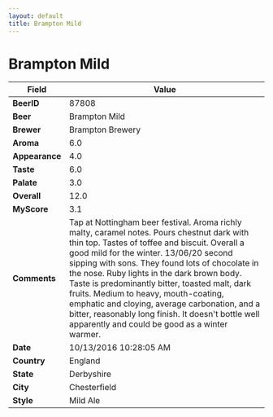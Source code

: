 ```yaml
---
layout: default
title: Brampton Mild
---
```


# Brampton Mild

| Field         | Value     |
|---------------|-----------|
| **BeerID** | 87808 |
| **Beer** | Brampton Mild |
| **Brewer** | Brampton Brewery |
| **Aroma** | 6.0 |
| **Appearance** | 4.0 |
| **Taste** | 6.0 |
| **Palate** | 3.0 |
| **Overall** | 12.0 |
| **MyScore** | 3.1 |
| **Comments** | Tap at Nottingham beer festival. Aroma richly malty, caramel notes. Pours chestnut dark with thin top. Tastes of toffee and biscuit. Overall a good mild for the winter. 13/06/20 second sipping with sons. They found lots of chocolate in the nose. Ruby lights in the dark brown body. Taste is predominantly bitter, toasted malt, dark fruits. Medium to heavy, mouth-coating, emphatic and cloying, average carbonation, and a bitter, reasonably long finish. It doesn't bottle well apparently  and could be good as a winter warmer. |
| **Date** | 10/13/2016 10:28:05 AM |
| **Country** | England |
| **State** | Derbyshire |
| **City** | Chesterfield |
| **Style** | Mild Ale |
